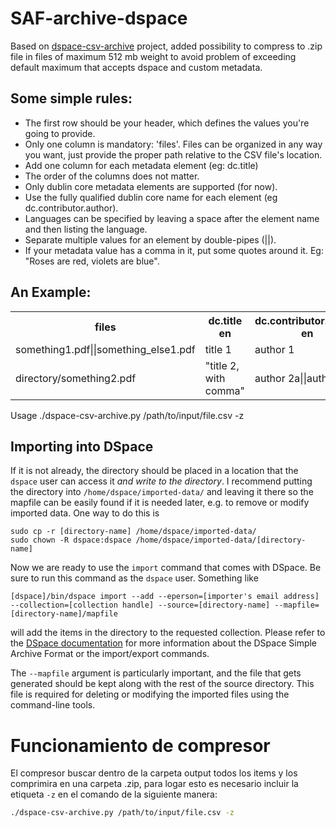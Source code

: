 SAF-archive-dspace
====================
Based on [dspace-csv-archive](https://github.com/lib-uoguelph-ca/dspace-csv-archive) project, added possibility to compress to .zip file in files of maximum 512 mb weight to avoid problem of exceeding default maximum that accepts dspace and custom metadata.

Some simple rules: 
-------------------
* The first row should be your header, which defines the values you're going to provide. 
* Only one column is mandatory: 'files'. Files can be organized in any way you want, just provide the proper path relative to the CSV file's location.
* Add one column for each metadata element (eg: dc.title)
* The order of the columns does not matter.
* Only dublin core metadata elements are supported (for now).
* Use the fully qualified dublin core name for each element (eg dc.contributor.author).
* Languages can be specified by leaving a space after the element name and then listing the language.
* Separate multiple values for an element by double-pipes (||).
* If your metadata value has a comma in it, put some quotes around it. Eg: "Roses are red, violets are blue".

An Example: 
-----------
<table>
	<tr>
		<th>files</th>
		<th>dc.title en</th>
		<th>dc.contributor.author en</th>
		<th>custom.metadata</th>
		<th>dc.type</th>
	</tr>
	<tr>
		<td>something1.pdf||something_else1.pdf</td>
		<td>title 1</td>
		<td>author 1</td>
		<td>value 1</td>
		<td>Report</td>
	</tr>
	<tr>
		<td>directory/something2.pdf</td>
		<td>"title 2, with comma"</td>
		<td>author 2a||author 2b</td>
		<td>value 2</td>
		<td>Article</td>
	</tr>
</table>

Usage 
	./dspace-csv-archive.py /path/to/input/file.csv -z

Importing into DSpace
---------------------
If it is not already, the directory should be placed in a location that the
`dspace` user can access it *and write to the directory*. I recommend putting
the directory into `/home/dspace/imported-data/` and leaving it there so the
mapfile can be easily found if it is needed later, e.g. to remove or modify
imported data. One way to do this is

    sudo cp -r [directory-name] /home/dspace/imported-data/
    sudo chown -R dspace:dspace /home/dspace/imported-data/[directory-name]

Now we are ready to use the `import` command that comes with DSpace. Be sure
to run this command as the `dspace` user. Something like

    [dspace]/bin/dspace import --add --eperson=[importer's email address] --collection=[collection handle] --source=[directory-name] --mapfile=[directory-name]/mapfile

will add the items in the directory to the requested collection. Please refer
to the [DSpace documentation](https://wiki.duraspace.org/display/DSDOC18/Importing+and+Exporting+Items+via+Simple+Archive+Format)
for more information about the DSpace Simple Archive Format or the
import/export commands.

The `--mapfile` argument is particularly important, and the file that gets
generated should be kept along with the rest of the source directory. This
file is required for deleting or modifying the imported files using the
command-line tools.

# Funcionamiento de compresor

El compresor buscar dentro de la carpeta output todos los items y los comprimira en una carpeta .zip, para logar esto es necesario incluir la etiqueta `-z` en el comando de la siguiente manera:

```sh
./dspace-csv-archive.py /path/to/input/file.csv -z
```
